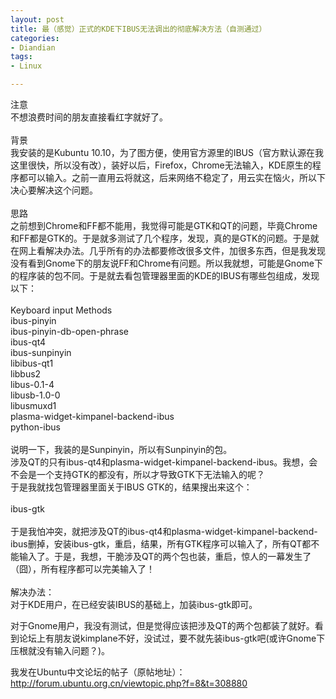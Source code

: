 ```yaml
---
layout: post
title: 最（感觉）正式的KDE下IBUS无法调出的彻底解决方法（自测通过）
categories:
- Diandian
tags:
- Linux

---
```

注意
<br />不想浪费时间的朋友直接看红字就好了。
<br />
<br />背景
<br />我安装的是Kubuntu 10.10，为了图方便，使用官方源里的IBUS（官方默认源在我这里很快，所以没有改），装好以后，Firefox，Chrome无法输入，KDE原生的程序都可以输入。之前一直用云将就这，后来网络不稳定了，用云实在恼火，所以下决心要解决这个问题。
<br />
<br />思路
<br />之前想到Chrome和FF都不能用，我觉得可能是GTK和QT的问题，毕竟Chrome和FF都是GTK的。于是就多测试了几个程序，发现，真的是GTK的问题。于是就在网上看解决办法。几乎所有的办法都要修改很多文件，加很多东西，但是我发现没有看到Gnome下的朋友说FF和Chrome有问题。所以我就想，可能是Gnome下的程序装的包不同。于是就去看包管理器里面的KDE的IBUS有哪些包组成，发现以下：
<br />
<br />Keyboard input Methods
<br />ibus-pinyin
<br />ibus-pinyin-db-open-phrase
<br />ibus-qt4
<br />ibus-sunpinyin
<br />libibus-qt1
<br />libbus2
<br />libus-0.1-4
<br />libusb-1.0-0
<br />libusmuxd1
<br />plasma-widget-kimpanel-backend-ibus
<br />python-ibus
<br />
<br />说明一下，我装的是Sunpinyin，所以有Sunpinyin的包。
<br />涉及QT的只有ibus-qt4和plasma-widget-kimpanel-backend-ibus。我想，会不会是一个支持GTK的都没有，所以才导致GTK下无法输入的呢？
<br />于是我就找包管理器里面关于IBUS GTK的，结果搜出来这个：
<br />
<br />ibus-gtk
<br />
<br />于是我怕冲突，就把涉及QT的ibus-qt4和plasma-widget-kimpanel-backend-ibus删掉，安装ibus-gtk，重启，结果，所有GTK程序可以输入了，所有QT都不能输入了。于是，我想，干脆涉及QT的两个包也装，重启，惊人的一幕发生了（囧），所有程序都可以完美输入了！
<br />
<br />解决办法：
<br />对于KDE用户，在已经安装IBUS的基础上，加装ibus-gtk即可。
<br />
<p>对于Gnome用户，我没有测试，但是觉得应该把涉及QT的两个包都装了就好。看到论坛上有朋友说kimplane不好，没试过，要不就先装ibus-gtk吧(或许Gnome下压根就没有输入问题？)。</p>
<p>我发在Ubuntu中文论坛的帖子（原帖地址）：<a href="http://forum.ubuntu.org.cn/viewtopic.php?f=8&amp;t=308880">http://forum.ubuntu.org.cn/viewtopic.php?f=8&amp;t=308880</a></p>
<p></p>